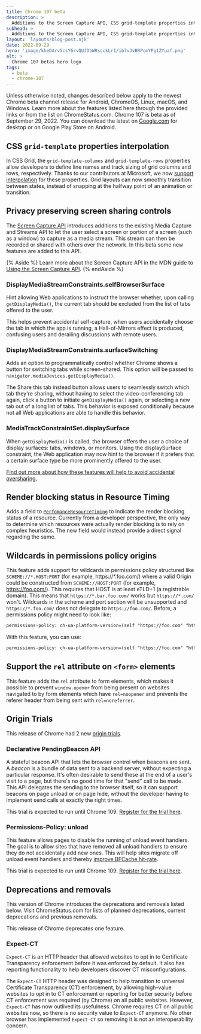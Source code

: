```yaml
---
title: Chrome 107 beta
description: >
  Additions to the Screen Capture API, CSS grid-template properties interpolation, and more.
subhead: >
  Additions to the Screen Capture API, CSS grid-template properties interpolation, and more.
layout: 'layouts/blog-post.njk'
date: 2022-09-29
hero: 'image/kheDArv5csY6rvQUJDbWRscckLr1/ib7vJvBRPcmYPg1ZYuaf.png'
alt: >
  Chrome 107 betas hero logo
tags:
  - beta
  - chrome-107
---
```


Unless otherwise noted, changes described below apply to the newest Chrome beta channel release for Android, ChromeOS, Linux, macOS, and Windows. Learn more about the features listed here through the provided links or from the list on ChromeStatus.com. Chrome 107 is beta as of September 29, 2022. You can download the latest on [Google.com](https://www.google.com/chrome/beta/) for desktop or on Google Play Store on Android.

## CSS `grid-template` properties interpolation

In CSS Grid, the `grid-template-columns` and `grid-template-rows` properties allow developers to define line names and track sizing of grid columns and rows, respectively. Thanks to our contributors at Microsoft, we now [support interpolation](https://www.chromestatus.com/feature/6037871692611584) for these properties. Grid layouts can now smoothly transition between states, instead of snapping at the halfway point of an animation or transition.

## Privacy preserving screen sharing controls

The [Screen Capture API](https://w3c.github.io/mediacapture-screen-share/) introduces additions to the existing Media Capture and Streams API to let the user select a screen or portion of a screen (such as a window) to capture as a media stream. This stream can then be recorded or shared with others over the network. In this beta some new features are added to this API.

{% Aside %}
Learn more about the Screen Capture API in the MDN guide to [Using the Screen Capture API](https://developer.mozilla.org/docs/Web/API/Screen_Capture_API/Using_Screen_Capture).
{% endAside %}

### DisplayMediaStreamConstraints.selfBrowserSurface

Hint allowing Web applications to instruct the browser whether, upon calling `getDisplayMedia()`, the current tab should be excluded from the list of tabs offered to the user.

This helps prevent accidental self-capture, when users accidentally choose the tab in which the app is running, a Hall-of-Mirrors effect is produced, confusing users and derailing discussions with remote users.

### DisplayMediaStreamConstraints.surfaceSwitching

Adds an option to programmatically control whether Chrome shows a button for switching tabs while screen-shared. This option will be passed to `navigator.mediaDevices.getDisplayMedia()`.

The Share this tab instead button allows users to seamlessly switch which tab they're sharing, without having to select the video-conferencing tab again, click a button to initiate `getDisplayMedia()` again, or selecting a new tab out of a long list of tabs. This behavior is exposed conditionally because not all Web applications are able to handle this behavior.

### MediaTrackConstraintSet.displaySurface

When `getDisplayMedia()` is called, the browser offers the user a choice of display surfaces: tabs, windows, or monitors. Using the displaySurface constraint, the Web application may now hint to the browser if it prefers that a certain surface type be more prominently offered to the user.

[Find out more about how these features will help to avoid accidental oversharing.](/blog/avoiding-oversharing-when-screen-sharing/)

## Render blocking status in Resource Timing

Adds a field to [`PerfomanceResourceTiming`](https://developer.mozilla.org/docs/Web/API/PerformanceResourceTiming) to indicate the render blocking status of a resource. Currently from a developer perspective, the only way to determine which resources were actually render blocking is to rely on complex heuristics. The new field would instead provide a direct signal regarding the same.

## Wildcards in permissions policy origins

This feature adds support for wildcards in permissions policy structured like `SCHEME://*.HOST:PORT` (for example, https://*.foo.com/) where a valid Origin could be constructed from `SCHEME://HOST:PORT` (for example, https://foo.com/). This requires that HOST is at least eTLD+1 (a registrable domain). This means that `https://*.bar.foo.com/` works but `https://*.com/` won't. Wildcards in the scheme and port section will be unsupported and `https://*.foo.com/` does not delegate to `https://foo.com/`. Before, a permissions policy might need to look like:

```txt
permissions-policy: ch-ua-platform-version=(self "https://foo.com" "https://cdn1.foo.com" "https://cdn2.foo.com")
```

With this feature, you can use:

```txt
permissions-policy: ch-ua-platform-version=(self "https://foo.com" "https://*.foo.com")
```

## Support the `rel` attribute on `<form>` elements

This feature adds the `rel` attribute to form elements, which makes it possible to prevent `window.opener` from being present on websites navigated to by form elements which have `rel=noopener` and prevents the referer header from being sent with `rel=noreferrer`.

## Origin Trials

This release of Chrome had 2 new [origin trials](/docs/web-platform/origin-trials/).

### Declarative PendingBeacon API

A stateful beacon API that lets the browser control when beacons are sent. A _beacon_ is a bundle of data sent to a backend server, without expecting a particular response. It's often desirable to send these at the end of a user's visit to a page, but there's no good time for that "send" call to be made. This API delegates the sending to the browser itself, so it can support beacons on page unload or on page hide, without the developer having to implement send calls at exactly the right times.

This trial is expected to run until Chrome 109. [Register for the trial here](/origintrials/#/register_trial/1581889369113886721).

### Permissions-Policy: unload

This feature allows pages to disable the running of unload event handlers. The goal is to allow sites that have removed all unload handlers to ensure they do not accidentally add new ones. This will help sites migrate off unload event handlers and thereby [improve BFCache hit-rate](https://web.dev/articles/bfcache#never_use_the_unload_event).

This trial is expected to run until Chrome 109. [Register for the trial here](/origintrials/#/view_trial/1012184016251518977).

## Deprecations and removals

This version of Chrome introduces the deprecations and removals listed below. Visit ChromeStatus.com for lists of planned deprecations, current deprecations and previous removals.

This release of Chrome deprecates one feature.

### Expect-CT

`Expect-CT` is an HTTP header that allowed websites to opt in to Certificate Transparency enforcement before it was enforced by default. It also has reporting functionality to help developers discover CT misconfigurations.

The `Expect-CT` HTTP header was designed to help transition to universal Certificate Transparency (CT) enforcement, by allowing high-value websites to opt in to CT enforcement or reporting for better security before CT enforcement was required (by Chrome) on all public websites. However, `Expect-CT` has now outlived its usefulness. Chrome requires CT on all public websites now, so there is no security value to `Expect-CT` anymore. No other browser has implemented `Expect-CT` so removing it is not an interoperability concern.
